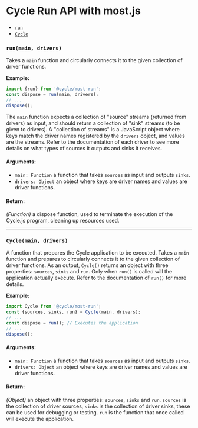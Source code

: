 
# Cycle Run API with most.js

- [`run`](#run)
- [`Cycle`](#Cycle)

### <a id="run"></a> `run(main, drivers)`

Takes a `main` function and circularly connects it to the given collection
of driver functions.

**Example:**
```js
import {run} from '@cycle/most-run';
const dispose = run(main, drivers);
// ...
dispose();
```

The `main` function expects a collection of "source" streams (returned from
drivers) as input, and should return a collection of "sink" streams (to be
given to drivers). A "collection of streams" is a JavaScript object where
keys match the driver names registered by the `drivers` object, and values
are the streams. Refer to the documentation of each driver to see more
details on what types of sources it outputs and sinks it receives.

#### Arguments:

- `main: Function` a function that takes `sources` as input and outputs `sinks`.
- `drivers: Object` an object where keys are driver names and values are driver functions.

#### Return:

*(Function)* a dispose function, used to terminate the execution of the Cycle.js program, cleaning up resources used.

- - -

### <a id="Cycle"></a> `Cycle(main, drivers)`

A function that prepares the Cycle application to be executed. Takes a `main`
function and prepares to circularly connects it to the given collection of
driver functions. As an output, `Cycle()` returns an object with three
properties: `sources`, `sinks` and `run`. Only when `run()` is called will
the application actually execute. Refer to the documentation of `run()` for
more details.

**Example:**
```js
import Cycle from '@cycle/most-run';
const {sources, sinks, run} = Cycle(main, drivers);
// ...
const dispose = run(); // Executes the application
// ...
dispose();
```

#### Arguments:

- `main: Function` a function that takes `sources` as input and outputs `sinks`.
- `drivers: Object` an object where keys are driver names and values are driver functions.

#### Return:

*(Object)* an object with three properties: `sources`, `sinks` and `run`. `sources` is the collection of driver sources, `sinks` is the
collection of driver sinks, these can be used for debugging or testing. `run`
is the function that once called will execute the application.


